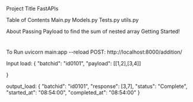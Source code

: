 Project Title
FastAPIs

Table of Contents
Main.py
Models.py
Tests.py
utils.py

About
Passing Payload to find the sum of nested array
Getting Started!

# 
To Run 
uvicorn main:app --reload
POST: http://localhost:8000/addition/



Input load: {
  "batchid": "id0101",
  "payload": [[1,2],[3,4]]

}

output_load:
{
    "batchid": "id0101",
    "response": [3,7],
    "status": "Complete",
    "started_at": "08:54:00",
    "completed_at": "08:54:00"
}